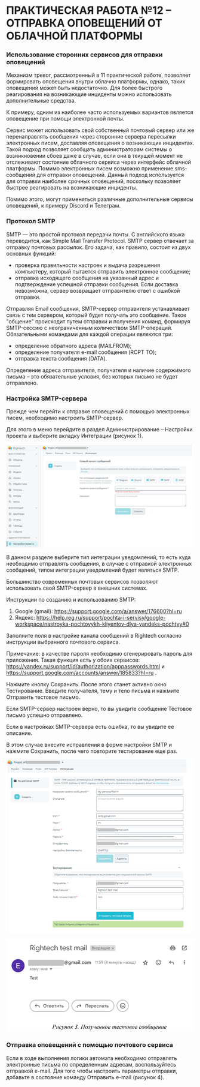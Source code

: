 # ПРАКТИЧЕСКАЯ РАБОТА №12 – ОТПРАВКА ОПОВЕЩЕНИЙ ОТ ОБЛАЧНОЙ ПЛАТФОРМЫ
### Использование сторонних сервисов для отправки оповещений
Механизм тревог, рассмотренный в 11 практической работе, позволяет формировать оповещения внутри облачно платформы, однако, таких оповещений может быть недостаточно. Для более быстрого реагирования на возникающие инциденты можно использовать дополнительные средства.

К примеру, одним из наиболее часто используемых вариантов является оповещение при помощи электронной почты.

Сервис может использовать свой собственный почтовый сервер или же перенаправлять сообщения через сторонние сервера пересылки электронных писем, доставляя оповещения о возникающих инцидентах. Такой подход позволяет сообщать администраторам системы о возникновении сбоев даже в случае, если они в текущей момент не отслеживают состояние облачного сервиса через интерфейс облачной платформы. 
Помимо электронных писем возможно применение sms-сообщений для отправки оповещений. Данный подход используется для отправки наиболее срочных оповещений, поскольку позволяет быстрее реагировать на возникающие инциденты.

Помимо этого, могут применяться различные дополнительные сервисы оповещений, к примеру Discord и Телеграм. 

### Протокол SMTP
SMTP — это простой протокол передачи почты. С английского языка переводится, как Simple Mail Transfer Protocol. SMTP сервер отвечает за отправку почтовых рассылок. Его задача, как правило, состоит из двух основных функций: 
- проверка правильности настроек и выдача разрешения компьютеру, который пытается отправить электронное сообщение; 
- отправка исходящего сообщения на указанный адрес и подтверждение успешной отправки сообщения. Если доставка невозможна, сервер возвращает отправителю ответ с ошибкой отправки. 

Отправляя Email сообщения, SMTP-сервер отправителя устанавливает связь с тем сервером, который будет получать это сообщение. Такое "общение" происходит путем отправки и получения команд, формируя SMTP-сессию с неограниченным количеством SMTP-операций. Обязательными командами для каждой операции являются три: 
- определение обратного адреса (MAILFROM); 
- определение получателя e-mail сообщения (RCPT TO);
- отправка текста сообщения (DATA).

Определение адреса отправителя, получателя и наличие содержимого письма – это обязательные условия, без которых письмо не будет отправлено.

### Настройка SMTP-сервера
Прежде чем перейти к отправке оповещений с помощью электронных писем, необходимо настроить SMTP-сервер. 

Для этого в меню перейдите в раздел Администрирование – Настройки проекта и выберите вкладку Интеграции (рисунок 1). 

![](../images/Pasted%20image%2020241215222417.png)

В данном разделе выберите тип интеграции уведомлений, то есть куда необходимо отправлять сообщения, в случае с отправкой электронных сообщений, типом интеграции уведомлений будет являться SMTP.

Большинство современных почтовых сервисов позволяют использовать свой SMTP-сервер в внешних системах. 

Инструкции по созданию и использованию SMTP: 
1.	Google (gmail): https://support.google.com/a/answer/176600?hl=ru
2.	Яндекс: https://help.reg.ru/support/pochta-i-servisy/google-workspace/nastroyka-pochtovykh-kliyentov-dlya-yandeks-pochtyy#0

Заполните поля в настройке канала сообщений в Rightech согласно инструкции выбранного почтового сервиса. 

Примечание: в качестве пароля необходимо сгенерировать пароль для приложения. Такая функция есть у обоих сервисов: https://yandex.ru/support/id/authorization/apppasswords.html и https://support.google.com/accounts/answer/185833?hl=ru .

Нажмите кнопку Сохранить. После этого станет активно окно Тестирование. Введите получателя, тему и тело письма и нажмите Отправить тестовое письмо.

Если SMTP-сервер настроен верно, то вы увидите сообщение Тестовое письмо успешно отправлено.

Если в настройках SMTP-сервера есть ошибка, то вы увидите ее описание.

В этом случае внесите исправления в форме настройки SMTP и нажмите Сохранить, после чего повторите тестирование еще раз.

![](../images/Pasted%20image%2020241215222448.png)

![](../images/Pasted%20image%2020241215222453.png)

### Отправка оповещений с помощью почтового сервиса
Если в ходе выполнения логики автомата необходимо отправлять электронные письма по определенным адресам, воспользуйтесь отправкой e-mail. Для того чтобы настроить параметры отправки, добавьте в состояние команду Отправить e-mail (рисунок 4).  

